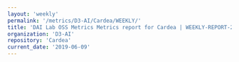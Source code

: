 ```yaml
---
layout: 'weekly'
permalink: '/metrics/D3-AI/Cardea/WEEKLY/'
title: 'DAI Lab OSS Metrics Metrics report for Cardea | WEEKLY-REPORT-2019-06-09'
organization: 'D3-AI'
repository: 'Cardea'
current_date: '2019-06-09'
---
```


